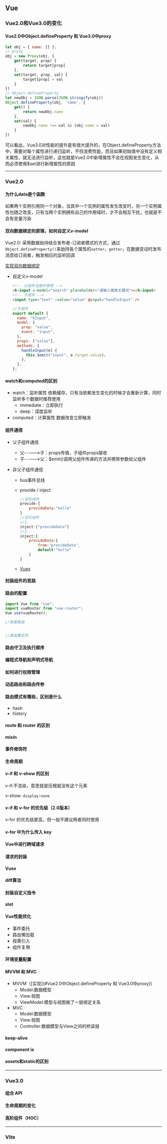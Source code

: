 

## Vue

### Vue2.0和Vue3.0的变化

#### Vue2.0中Object.defineProperty 和 Vue3.0中proxy

```javascript
let obj = { name: [] };
// proxy
obj = new Proxy(obj, {
    get(target, prop) {
        return target[prop]
    },
    set(target, prop, val) {
        target[prop] = val
    }
})
// Object.defineProperty
let newObj = JSON.parse(JSON.stringify(obj))
Object.defineProperty(obj, 'name', {
    get() {
        return newObj.name
    },
    set(val) {
        newObj.name !== val && (obj.name = val)
    }
})
```

可以看出，Vue3.0对性能的提升是有很大提升的，在Object.defineProperty方法中，需要对每个属性进行递归监听，不但浪费性能，而且如果初始值中没有定义相关属性，就无法进行监听，这也就是Vue2.0中新增属性不会在视图发生变化，从而必须使用$set进行新增属性的原因

------

### Vue2.0

#### 为什么data是个函数

如果两个实例引用同一个对象，当其中一个实例的属性发生改变时，另一个实例属性也随之改变，只有当两个实例拥有自己的作用域时，才不会相互干扰，也就是不会有变量污染

#### 双向数据绑定的原理，如何自定义v-model

Vue2.0: 采用数据劫持结合发布者-订阅者模式的方式，通过`Object.defineProperty()`来劫持各个属性的`setter`，`getter`，在数据变动时发布消息给订阅者，触发相应的监听回调

[实现双向数据绑定](https://www.cnblogs.com/canfoo/p/6891868.html)

- 自定义v-model

  ```html
  <!-- 父组件注册并使用 -->
  <k-input v-model="search" placeholder="请输入搜索关键词"></k-input>
  <!-- 子组件 -->
  <input type="text" :value="value" @input="handleInput" />
  ```

  ```javascript
  //子组件
  export default {
    name: "kInput",
    model: {
      prop: "value",
      event: "input",
    },
    props: ["value"],
    methods: {
      handleInput(e) {
        this.$emit("input", e.target.value);
      },
    },
  };
  ```

#### watch和computed的区别

- watch：监听属性  依赖缓存，只有当依赖发生变化的时候才会重新计算，同时监听多个数据时推荐使用
  - immediate：立即执行
  - deep：深度监听
- computed：计算属性  数据改变立即触发

#### 组件通信

- 父子组件通信

  - 父----->子：props传值，子组件props接收
  - 子----->父：$emit()调用父组件传递的方法并携带参数给父组件

- 非父子组件通信

  - bus事件总线

  - provide / inject

    ```javascript
    //祖先组件
    provide:{
        provideData:"hello"
    }
    //后代组件
    //1.
    inject:["provideData"]
    //2. 
    inject:{
        provideData:{
            from:"provideData",
            default:"hello"
        }
    }
    ```

  - [Vuex](#Vuex)

#### 封装组件的思路

#### 路由的配置

```javascript
import Vue from "vue";
import vueRouter from "vue-router";
Vue.use(vueRouter);

//嵌套路由


//路由重定向
```

#### 路由守卫及执行顺序

#### 编程式导航和声明式导航

#### 如何进行权限管理

#### 动态路由和路由传参

#### 路由模式有哪些，区别是什么

- hash
- history

#### route 和 router 的区别

#### mixin

#### 事件修饰符

#### 生命周期

#### v-if 和 v-show 的区别

v-if:不渲染，意思就是压根就没有这个元素

v-show:  `display:none`

#### v-if 和 v-for 的优先级（2.0版本）

v-for 的优先级更高，但一般不建议两者同时使用

#### v-for 中为什么传入 key 

#### Vue中进行跨域请求

#### 请求的封装

#### Vuex

#### diff算法

#### 封装自定义指令

#### slot

#### Vue性能优化

- 事件委托
- 路由懒加载
- 按需引入
- 组件复用

#### 环境变量配置

#### MVVM 和 MVC

- MVVM（[实现](#Vue2.0中Object.defineProperty 和 Vue3.0中proxy))
  - Model:数据模型
  - View:视图
  - ViewModel:模型与视图做了一层绑定关系
- MVC
  - Model:数据模型
  - View:视图
  - Controller:数据模型与View之间的桥梁层

#### keep-alive

#### component is

#### assets和static的区别

------

### Vue3.0

#### 组合 API

#### 生命周期的变化

#### 高阶组件（HOC）

------

### Vite

